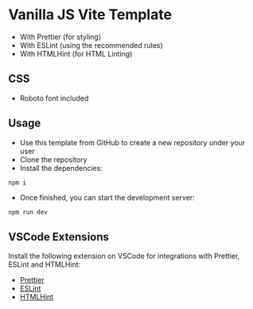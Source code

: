 # Vanilla JS Vite Template

- With Prettier (for styling)
- With ESLint (using the recommended rules)
- With HTMLHint (for HTML Linting)

## CSS

- Roboto font included

## Usage

- Use this template from GitHub to create a new repository under your user
- Clone the repository
- Install the dependencies:

```bash
npm i
```

- Once finished, you can start the development server:

```
npm run dev
```

## VSCode Extensions

Install the following extension on VSCode for integrations with Prettier, ESLint and HTMLHint:

- [Prettier](https://marketplace.visualstudio.com/items?itemName=esbenp.prettier-vscode)
- [ESLint](https://marketplace.visualstudio.com/items?itemName=dbaeumer.vscode-eslint)
- [HTMLHint](https://marketplace.visualstudio.com/items?itemName=mkaufman.HTMLHint)
